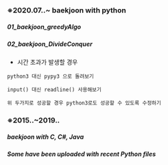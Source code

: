 ### ※2020.07..~ baekjoon with python
##### 01_baekjoon_greedyAlgo
##### 02_baekjoon_DivideConquer
* 시간 초과가 발생할 경우
```
python3 대신 pypy3 으로 돌려보기

input() 대신 readline() 사용해보기

위 두가지로 성공할 경우 python3로도 성공할 수 있도록 수정하기
```

### ※2015..~2019.. 
##### baekjoon with C, C#, Java
##### Some have been uploaded with recent Python files